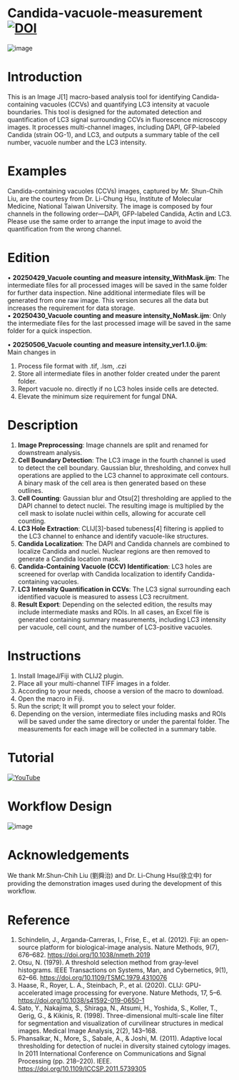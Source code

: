 # Candida-vacuole-measurement    [![DOI](https://zenodo.org/badge/951821520.svg)](https://doi.org/10.5281/zenodo.15309072)

![image](https://github.com/user-attachments/assets/29302f53-1753-4ff3-a76c-433c661d8310)

# Introduction
This is an Image J[1] macro-based analysis tool for identifying Candida-containing vacuoles (CCVs) and quantifying LC3 intensity at vacuole boundaries. 
This tool is designed for the automated detection and quantification of LC3 signal surrounding CCVs in fluorescence microscopy images. It processes multi-channel images, including DAPI, GFP-labeled Candida (strain OG-1), and LC3, and outputs a summary table of the cell number, vacuole number and the LC3 intensity. 

# Examples
Candida-containing vacuoles (CCVs) images, captured by Mr. Shun-Chih Liu, are the courtesy from Dr. Li-Chung Hsu, Institute of Molecular Medicine, National Taiwan University. The image is composed by four channels in the following order—DAPI, GFP-labeled Candida, Actin and LC3. Please use the same order to arrange the input image to avoid the quantification from the wrong channel.

# Edition
•  __20250429_Vacuole counting and measure intensity_WithMask.ijm__: 
The intermediate files for all processed images will be saved in the same folder for further data inspection. Nine additional intermediate files will be generated from one raw image. This version secures all the data but increases the requirement for data storage.  
•  __20250430_Vacuole counting and measure intensity_NoMask.ijm__: 
  Only the intermediate files for the last processed image will be saved in the same folder for a quick inspection. 

•  __20250506_Vacuole counting and measure intensity_ver1.1.0.ijm__:   
  Main changes in
   1. Process file format with .tif, .lsm, .czi
   2. Store all intermediate files in another folder created under the parent folder.
   3. Report vacuole no. directly if no LC3 holes inside cells are detected.
   4. Elevate the minimum size requirement for fungal DNA.

# Description
1.	__Image Preprocessing__:
Image channels are split and renamed for downstream analysis.
2.	__Cell Boundary Detection__:
The LC3 image in the fourth channel is used to detect the cell boundary. Gaussian blur, thresholding, and convex hull operations are applied to the LC3 channel to approximate cell contours. A binary mask of the cell area is then generated based on these outlines.
3.  __Cell Counting__:
Gaussian blur and Otsu[2] thresholding are applied to the DAPI channel to detect nuclei. The resulting image is multiplied by the cell mask to isolate nuclei within cells, allowing for accurate cell counting.
4.	__LC3 Hole Extraction__:
CLIJ[3]-based tubeness[4] filtering is applied to the LC3 channel to enhance and identify vacuole-like structures.
5.	__Candida Localization__:
The DAPI and Candida channels are combined to localize Candida and nuclei. Nuclear regions are then removed to generate a Candida location mask.
6.	__Candida-Containing Vacuole (CCV) Identification__:
LC3 holes are screened for overlap with Candida localization to identify Candida-containing vacuoles.
7.	__LC3 Intensity Quantification in CCVs__:
The LC3 signal surrounding each identified vacuole is measured to assess LC3 recruitment.
8.	__Result Export__:
 Depending on the selected edition, the results may include intermediate masks and ROIs. In all cases, an Excel file is generated containing summary measurements, including LC3 intensity per vacuole, cell count, and the number of LC3-positive vacuoles.

# Instructions
1.	Install ImageJ/Fiji with CLIJ2 plugin. 
2.	Place all your multi-channel TIFF images in a folder.
3.	According to your needs, choose a version of the macro to download. 
4.	Open the macro in Fiji.
5.	Run the script; It will prompt you to select your folder.
6.	Depending on the version, intermediate files including masks and ROIs will be saved under the same directory or under the parental folder. The measurements for each image will be collected in a summary table.

# Tutorial  
[![YouTube](https://img.youtube.com/vi/GqjaSe0SBtk/0.jpg)](https://youtu.be/GqjaSe0SBtk)

# Workflow Design
![image](https://github.com/user-attachments/assets/2cfde3d2-89ca-4bc1-8371-514c30491f21)



# Acknowledgements
We thank Mr.Shun-Chih Liu (劉舜治) and Dr. Li-Chung Hsu(徐立中) for providing the demonstration images used during the development of this workflow.

# Reference
1.	Schindelin, J., Arganda-Carreras, I., Frise, E., et al. (2012). Fiji: an open-source platform for biological-image analysis. Nature Methods, 9(7), 676–682. https://doi.org/10.1038/nmeth.2019
2.	Otsu, N. (1979). A threshold selection method from gray-level histograms. IEEE Transactions on Systems, Man, and Cybernetics, 9(1), 62–66. https://doi.org/10.1109/TSMC.1979.4310076
3.	Haase, R., Royer, L. A., Steinbach, P., et al. (2020). CLIJ: GPU-accelerated image processing for everyone. Nature Methods, 17, 5–6. https://doi.org/10.1038/s41592-019-0650-1
4.	Sato, Y., Nakajima, S., Shiraga, N., Atsumi, H., Yoshida, S., Koller, T., Gerig, G., & Kikinis, R. (1998). Three-dimensional multi-scale line filter for segmentation and visualization of curvilinear structures in medical images. Medical Image Analysis, 2(2), 143–168.
5.	Phansalkar, N., More, S., Sabale, A., & Joshi, M. (2011). Adaptive local thresholding for detection of nuclei in diversity stained cytology images. In 2011 International Conference on Communications and Signal Processing (pp. 218–220). IEEE. https://doi.org/10.1109/ICCSP.2011.5739305



